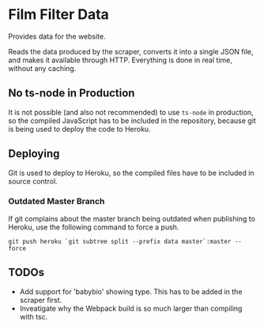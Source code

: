 # Film Filter Data

Provides data for the website.

Reads the data produced by the scraper, converts it into a single JSON file, and makes it available through HTTP. Everything is done in real time, without any caching.

## No ts-node in Production

It is not possible (and also not recommended) to use `ts-node` in production, so the compiled JavaScript has to be included in the repository, because git is being used to deploy the code to Heroku.

## Deploying

Git is used to deploy to Heroku, so the compiled files have to be included in source control.

### Outdated Master Branch

If git complains about the master branch being outdated when publishing to Heroku, use the following command to force a push.

```shell
git push heroku `git subtree split --prefix data master`:master --force
```

## TODOs

* Add support for 'babybio' showing type. This has to be added in the scraper first.
* Inveatigate why the Webpack build is so much larger than compiling with tsc.
